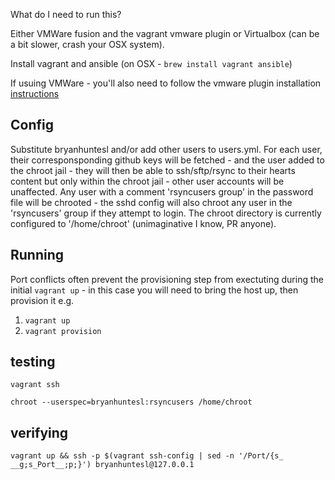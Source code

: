 What do I need to run this? 

Either VMWare fusion and the vagrant vmware plugin or Virtualbox (can be a bit slower, crash your OSX system).

Install vagrant and ansible (on OSX - `brew install vagrant ansible`) 

If usuing VMWare - you'll also need to follow the vmware plugin installation [instructions](https://www.vagrantup.com/docs/vmware/installation.html)

## Config

Substitute bryanhuntesl and/or add other users to users.yml. For each user, their corresponsponding github keys will be fetched - and the user added to the chroot jail - they will then be able to ssh/sftp/rsync to their hearts content but only within the chroot jail - other user accounts will be unaffected. Any user with a comment 'rsyncusers group' in the password file will be chrooted - the sshd config will also chroot any user in the 'rsyncusers' group if they attempt to login. The chroot directory is currently configured to '/home/chroot' (unimaginative I know, PR anyone).


## Running

Port conflicts often prevent the provisioning step from exectuting during the initial `vagrant up` - in this case you will need to bring the host up, then provision it e.g. 

1. `vagrant up`
2. `vagrant provision`

## testing 

```
vagrant ssh
```

```
chroot --userspec=bryanhuntesl:rsyncusers /home/chroot 
```

## verifying 

```
vagrant up && ssh -p $(vagrant ssh-config | sed -n '/Port/{s_ __g;s_Port__;p;}') bryanhuntesl@127.0.0.1 
```
